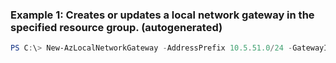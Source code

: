 ### Example 1: Creates or updates a local network gateway in the specified resource group. (autogenerated)
```powershell
PS C:\> New-AzLocalNetworkGateway -AddressPrefix 10.5.51.0/24 -GatewayIpAddress {GatewayIpAddress} -Location westus -Name myLocalGW -ResourceGroupName MyResourceGroup
```


